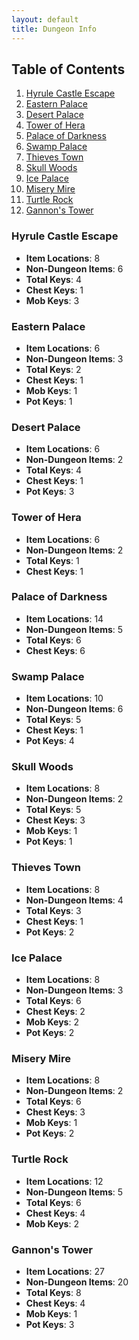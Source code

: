 ```yaml
---
layout: default
title: Dungeon Info
---
```


## Table of Contents
1. [Hyrule Castle Escape](#hyrule-castle-escape)
2. [Eastern Palace](#eastern-palace)
3. [Desert Palace](#desert-palace)
4. [Tower of Hera](#tower-of-hera)
5. [Palace of Darkness](#palace-of-darkness)
6. [Swamp Palace](#swamp-palace)
7. [Thieves Town](#thieves-town)
8. [Skull Woods](#skull-woods)
9. [Ice Palace](#ice-palace)
10. [Misery Mire](#misery-mire)
11. [Turtle Rock](#turtle-rock)
12. [Gannon's Tower](#gannons-tower)

### Hyrule Castle Escape
- **Item Locations**: 8
- **Non-Dungeon Items**: 6
- **Total Keys**: 4
- **Chest Keys**: 1
- **Mob Keys**: 3

### Eastern Palace
- **Item Locations**: 6
- **Non-Dungeon Items**: 3
- **Total Keys**: 2
- **Chest Keys**: 1
- **Mob Keys**: 1
- **Pot Keys**: 1

### Desert Palace
- **Item Locations**: 6
- **Non-Dungeon Items**: 2 
- **Total Keys**: 4
- **Chest Keys**: 1
- **Pot Keys**: 3

### Tower of Hera
- **Item Locations**: 6 
- **Non-Dungeon Items**: 2
- **Total Keys**: 1
- **Chest Keys**: 1

### Palace of Darkness
- **Item Locations**: 14
- **Non-Dungeon Items**: 5
- **Total Keys**: 6
- **Chest Keys**: 6

### Swamp Palace
- **Item Locations**: 10
- **Non-Dungeon Items**: 6
- **Total Keys**: 5
- **Chest Keys**: 1
- **Pot Keys**: 4

### Skull Woods
- **Item Locations**: 8
- **Non-Dungeon Items**: 2
- **Total Keys**: 5
- **Chest Keys**: 3
- **Mob Keys**: 1
- **Pot Keys**: 1

### Thieves Town
- **Item Locations**: 8
- **Non-Dungeon Items**: 4
- **Total Keys**: 3
- **Chest Keys**: 1
- **Pot Keys**: 2

### Ice Palace
- **Item Locations**: 8
- **Non-Dungeon Items**: 3
- **Total Keys**: 6
- **Chest Keys**: 2
- **Mob Keys**: 2
- **Pot Keys**: 2

### Misery Mire
- **Item Locations**: 8
- **Non-Dungeon Items**: 2
- **Total Keys**: 6
- **Chest Keys**: 3
- **Mob Keys**: 1
- **Pot Keys**: 2
  
### Turtle Rock
- **Item Locations**: 12
- **Non-Dungeon Items**: 5 
- **Total Keys**: 6
- **Chest Keys**: 4
- **Mob Keys**: 2

### Gannon's Tower
- **Item Locations**: 27
- **Non-Dungeon Items**: 20
- **Total Keys**: 8
- **Chest Keys**: 4
- **Mob Keys**: 1
- **Pot Keys**: 3
